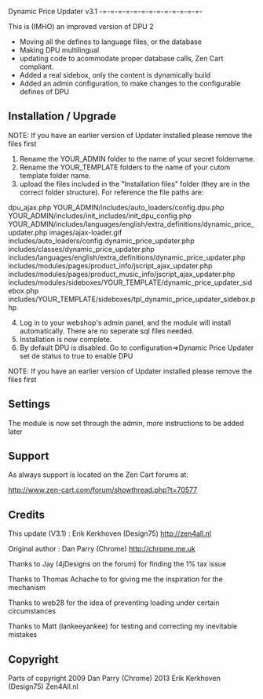 Dynamic Price Updater v3.1
-=-=-=-=-=-=-=-=-=-=-=-=-=-

This is (IMHO) an improved version of DPU 2
- Moving all the defines to language files, or the database
- Making DPU multilingual
- updating code to acommodate proper database calls, Zen Cart compliant.
- Added a real sidebox, only the content is dynamically build
- Added an admin configuration, to make changes to the configurable defines of DPU

Installation / Upgrade
------------
NOTE: If you have an earlier version of Updater installed please remove the files first

1. Rename the YOUR_ADMIN folder to the name of your secret foldername.
2. Rename the YOUR_TEMPLATE folders to the name of your cutom template folder name.
3. upload the files included in the "Installation files" folder (they are in the correct folder structure). For reference the file paths are:

  dpu_ajax.php
  YOUR_ADMIN/includes/auto_loaders/config.dpu.php
  YOUR_ADMIN/includes/init_includes/init_dpu_config.php
  YOUR_ADMIN/includes/languages/english/extra_definitions/dynamic_price_updater.php
  images/ajax-loader.gif
  includes/auto_loaders/config.dynamic_price_updater.php
  includes/classes/dynamic_price_updater.php
  includes/languages/english/extra_definitions/dynamic_price_updater.php
  includes/modules/pages/product_info/jscript_ajax_updater.php
  includes/modules/pages/product_music_info/jscript_ajax_updater.php
  includes/modules/sideboxes/YOUR_TEMPLATE/dynamic_price_updater_sidebox.php
  includes/YOUR_TEMPLATE/sideboxes/tpl_dynamic_price_updater_sidebox.php

4. Log in to your webshop's admin panel, and the module will install automatically. There are no seperate sql files needed.
5. Installation is now complete.
6. By default DPU is disabled. Go to configuration=>Dynamic Price Updater set de status to true to enable DPU

NOTE: If you have an earlier version of Updater installed please remove the files first


Settings
--------

The module is now set through the admin, more instructions to be added later

Support
-------

As always support is located on the Zen Cart forums at:

http://www.zen-cart.com/forum/showthread.php?t=70577

Credits
-------
This update (V3.1) : Erik Kerkhoven (Design75) http://zen4all.nl

Original author : Dan Parry (Chrome) http://chrpme.me.uk

Thanks to Jay (4jDesigns on the forum) for finding the 1% tax issue

Thanks to Thomas Achache to for giving me the inspiration for the mechanism

Thanks to web28 for the idea of preventing loading under certain circumstances

Thanks to Matt (lankeeyankee) for testing and correcting my inevitable mistakes

Copyright
---------
Parts of copyright
2009 Dan Parry (Chrome)
2013 Erik Kerkhoven (Design75) Zen4All.nl
